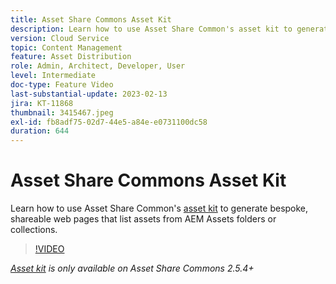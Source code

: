 ```yaml
---
title: Asset Share Commons Asset Kit
description: Learn how to use Asset Share Common's asset kit to generate bespoke, shareable web pages that list assets from AEM Assets folders or collections.
version: Cloud Service
topic: Content Management
feature: Asset Distribution
role: Admin, Architect, Developer, User
level: Intermediate
doc-type: Feature Video
last-substantial-update: 2023-02-13
jira: KT-11868
thumbnail: 3415467.jpeg
exl-id: fb8adf75-02d7-44e5-a84e-e0731100dc58
duration: 644
---
```

# Asset Share Commons Asset Kit

Learn how to use Asset Share Common's [asset kit](https://opensource.adobe.com/asset-share-commons/pages/asset-kit/overview/) to generate bespoke, shareable web pages that list assets from AEM Assets folders or collections.

>[!VIDEO](https://video.tv.adobe.com/v/3415467?quality=12&learn=on)

_[Asset kit](https://opensource.adobe.com/asset-share-commons/pages/asset-kit/overview/) is only available on Asset Share Commons 2.5.4+_
